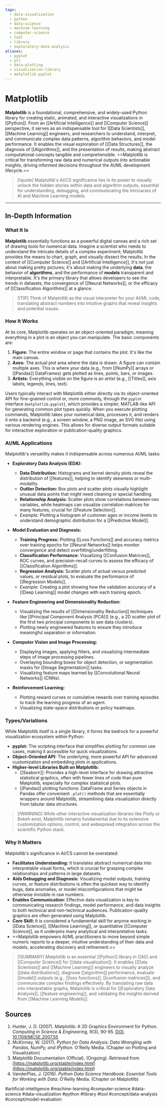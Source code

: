```yaml
---
tags:
  - data-visualization
  - python
  - data-science
  - machine-learning
  - computer-science
  - tool
  - library
  - exploratory-data-analysis
aliases:
  - pyplot
  - plt
  - data-plotting
  - visualization-library
  - matplotlib.pyplot
---
```


# Matplotlib

**Matplotlib** is a foundational, comprehensive, and widely-used Python library for creating static, animated, and interactive visualizations in [[Python]]. From an [[Artificial Intelligence]] and [[Computer Science]] perspective, it serves as an indispensable tool for [[Data Scientists]], [[Machine Learning]] engineers, and researchers to understand, interpret, and communicate complex data patterns, algorithm behaviors, and model performance. It enables the visual exploration of [[Data Structures]], the diagnosis of [[Algorithms]], and the presentation of results, making abstract computational concepts tangible and comprehensible. ==Matplotlib is critical for transforming raw data and numerical outputs into actionable insights, driving informed decisions throughout the AI/ML development lifecycle.==

> [!quote] Matplotlib's AI/CS significance lies in its power to visually unlock the hidden stories within data and algorithm outputs, essential for understanding, debugging, and communicating the intricacies of AI and Machine Learning models.

---

## In-Depth Information

### What It Is
**Matplotlib** essentially functions as a powerful digital canvas and a rich set of drawing tools for numerical data. Imagine a scientist who needs to understand the intricate details of a complex experiment; Matplotlib provides the means to chart, graph, and visually dissect the results. In the context of [[Computer Science]] and [[Artificial Intelligence]], it's not just about making pretty pictures; it's about making the underlying **data**, the behavior of **algorithms**, and the performance of **models** transparent and interpretable. It's the primary library that allows developers to see the trends in datasets, the convergence of [[Neural Networks]], or the efficacy of [[Classification Algorithms]] at a glance.

> [!TIP] Think of Matplotlib as the visual interpreter for your AI/ML code, translating abstract numbers into intuitive graphs that reveal insights and potential issues.

### How It Works
At its core, Matplotlib operates on an object-oriented paradigm, meaning everything in a plot is an object you can manipulate. The basic components are:
1.  **Figure:** The entire window or page that contains the plot. It's like the main canvas.
2.  **Axes:** The actual plot area where the data is drawn. A figure can contain multiple axes. This is where your data (e.g., from [[NumPy]] arrays or [[Pandas]] DataFrames) gets plotted as lines, points, bars, or images.
3.  **Artists:** Everything visible on the figure is an *artist* (e.g., [[Titles]], axis labels, legends, lines, text).

Users typically interact with Matplotlib either directly via its object-oriented API for fine-grained control or, more commonly, through the `pyplot` interface (`matplotlib.pyplot`), which provides a simpler, MATLAB-like API for generating common plot types quickly. When you execute plotting commands, Matplotlib takes your numerical data, processes it, and renders it onto a backend (e.g., a screen window, a PNG image, an SVG file) using various rendering engines. This allows for diverse output formats suitable for interactive exploration or publication-quality graphics.

### AI/ML Applications
Matplotlib's versatility makes it indispensable across numerous AI/ML tasks:

*   **Exploratory Data Analysis (EDA):**
    *   **Data Distribution:** Histograms and kernel density plots reveal the distribution of [[features]], helping to identify skewness or multi-modality.
    *   **Outlier Detection:** Box plots and scatter plots visually highlight unusual data points that might need cleaning or special handling.
    *   **Relationship Analysis:** Scatter plots show correlations between two variables, while heatmaps can visualize correlation matrices for many features, crucial for [[Feature Selection]].
    *   *Example:* Plotting a histogram of customer ages or income levels to understand demographic distribution for a [[Predictive Model]].

*   **Model Evaluation and Diagnosis:**
    *   **Training Progress:** Plotting [[Loss Functions]] and accuracy metrics over training epochs for [[Neural Networks]] helps monitor convergence and detect overfitting/underfitting.
    *   **Classification Performance:** Visualizing [[Confusion Matrices]], ROC curves, and precision-recall curves to assess the efficacy of [[Classification Algorithms]].
    *   **Regression Analysis:** Scatter plots of actual versus predicted values, or residual plots, to evaluate the performance of [[Regression Models]].
    *   *Example:* Creating a plot showing how the validation accuracy of a [[Deep Learning]] model changes with each training epoch.

*   **Feature Engineering and Dimensionality Reduction:**
    *   Visualizing the results of [[Dimensionality Reduction]] techniques like [[Principal Component Analysis (PCA)]] (e.g., a 2D scatter plot of the first two principal components to see data clusters).
    *   Plotting newly engineered features to ensure they introduce meaningful separation or information.

*   **Computer Vision and Image Processing:**
    *   Displaying images, applying filters, and visualizing intermediate steps of image processing pipelines.
    *   Overlaying bounding boxes for object detection, or segmentation masks for [[Image Segmentation]] tasks.
    *   Visualizing feature maps learned by [[Convolutional Neural Networks]] (CNNs).

*   **Reinforcement Learning:**
    *   Plotting reward curves or cumulative rewards over training episodes to track the learning progress of an agent.
    *   Visualizing state-space distributions or policy heatmaps.

### Types/Variations
While Matplotlib itself is a single library, it forms the bedrock for a powerful visualization ecosystem within Python:
*   **pyplot:** The scripting interface that simplifies plotting for common use cases, making it accessible for quick visualizations.
*   **Object-Oriented API:** The underlying, more powerful API for advanced customization and embedding plots in applications.
*   **Higher-level Libraries Built on Matplotlib:**
    *   [[Seaborn]]: Provides a high-level interface for drawing attractive statistical graphics, often with fewer lines of code than pure Matplotlib, especially for complex statistical plots.
    *   [[Pandas]] plotting functions: DataFrame and Series objects in Pandas offer convenient `.plot()` methods that are essentially wrappers around Matplotlib, streamlining data visualization directly from tabular data structures.

> [!WARNING] While other interactive visualization libraries like Plotly or Bokeh exist, Matplotlib remains fundamental due to its extensive customization options, control, and widespread integration across the scientific Python stack.

### Why It Matters
Matplotlib's significance in AI/CS cannot be overstated:
*   **Facilitates Understanding:** It translates abstract numerical data into interpretable visual forms, which is crucial for grasping complex relationships and patterns in large datasets.
*   **Aids Debugging and Diagnosis:** Visualizing model outputs, training curves, or feature distributions is often the quickest way to identify bugs, data anomalies, or model misconfigurations that might be otherwise invisible in raw numbers.
*   **Enables Communication:** Effective data visualization is key to communicating research findings, model performance, and data insights to both technical and non-technical audiences. Publication-quality graphics are often generated using Matplotlib.
*   **Core Skill:** It is considered a fundamental skill for anyone working in [[Data Science]], [[Machine Learning]], or quantitative [[Computer Science]], as it underpins many analytical and interpretative tasks.
*   ==Matplotlib empowers AI/ML practitioners to move beyond simple numeric reports to a deeper, intuitive understanding of their data and models, accelerating discovery and refinement.==

> [!SUMMARY] Matplotlib is an essential [[Python]] library in [[AI]] and [[Computer Science]] for [[data visualization]]. It enables [[Data Scientists]] and [[Machine Learning]] engineers to visually analyze [[data distributions]], diagnose [[algorithm]] performance, evaluate [[model]] outputs (e.g., [[loss functions]], [[confusion matrices]]), and communicate complex findings effectively. By translating raw data into interpretable graphs, Matplotlib is critical for [[Exploratory Data Analysis]], [[feature engineering]], and validating the insights derived from [[Machine Learning Models]].

## Sources

1.  Hunter, J. D. (2007). Matplotlib: A 2D Graphics Environment for Python. *Computing in Science & Engineering*, 9(3), 90-95. [DOI: 10.1109/MCSE.2007.55](https://doi.org/10.1109/MCSE.2007.55)
2.  McKinney, W. (2017). *Python for Data Analysis: Data Wrangling with Pandas, NumPy, and IPython*. O'Reilly Media. (Chapter on Plotting and Visualization)
3.  Matplotlib Documentation (Official). (Ongoing). Retrieved from [https://matplotlib.org/stable/index.html](https://matplotlib.org/stable/index.html)
4.  VanderPlas, J. (2016). *Python Data Science Handbook: Essential Tools for Working with Data*. O'Reilly Media. (Chapter on Matplotlib)

#artificial-intelligence #machine-learning #computer-science #data-science #data-visualization #python #library #tool #concept/data-analysis #concept/model-evaluation